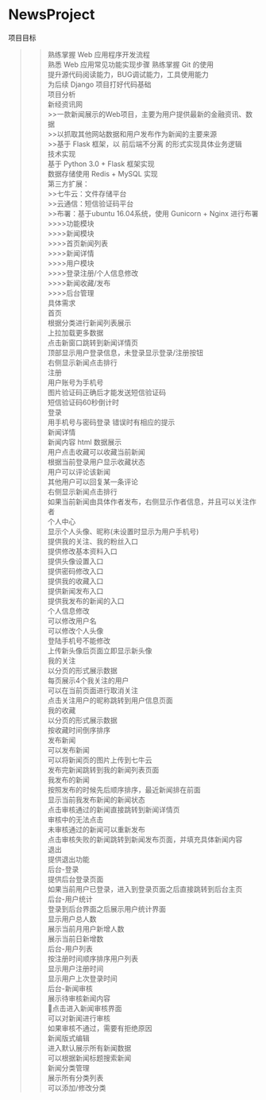 # NewsProject  
项目目标  
  >>熟练掌握 Web 应用程序开发流程  
  >>熟悉 Web 应用常见功能实现步骤 
  >>熟练掌握 Git 的使用  
  >>提升源代码阅读能力，BUG调试能力，工具使用能力  
  >>为后续 Django 项目打好代码基础  
项目分析  
  >新经资讯网  
    >>一款新闻展示的Web项目，主要为用户提供最新的金融资讯、数据  
    >>以抓取其他网站数据和用户发布作为新闻的主要来源  
    >>基于 Flask 框架，以 前后端不分离 的形式实现具体业务逻辑  
技术实现  
  >>基于 Python 3.0 + Flask 框架实现  
  >>数据存储使用 Redis + MySQL 实现  
第三方扩展：  
    >>七牛云：文件存储平台  
    >>云通信：短信验证码平台  
    >>布署：基于ubuntu 16.04系统，使用 Gunicorn + Nginx 进行布署  
        >>>>功能模块  
        >>>>新闻模块  
        >>>>首页新闻列表  
        >>>>新闻详情  
        >>>>用户模块  
        >>>>登录注册/个人信息修改  
        >>>>新闻收藏/发布  
        >>>>后台管理  
具体需求  
  >>首页  
  >>根据分类进行新闻列表展示  
  >>上拉加载更多数据  
  >>点击新窗口跳转到新闻详情页  
  >>顶部显示用户登录信息，未登录显示登录/注册按钮  
  >>右侧显示新闻点击排行  
注册  
  >>用户账号为手机号  
  >>图片验证码正确后才能发送短信验证码  
  >>短信验证码60秒倒计时  
登录  
  >>用手机号与密码登录 
  >>错误时有相应的提示  
新闻详情  
  >>新闻内容 html 数据展示  
  >>用户点击收藏可以收藏当前新闻  
  >>根据当前登录用户显示收藏状态  
  >>用户可以评论该新闻  
  >>其他用户可以回复某一条评论  
  >>右侧显示新闻点击排行  
  >>如果当前新闻由具体作者发布，右侧显示作者信息，并且可以关注作者  
个人中心  
  >>显示个人头像、昵称(未设置时显示为用户手机号)  
  >>提供我的关注、我的粉丝入口  
  >>提供修改基本资料入口  
  >>提供头像设置入口  
  >>提供密码修改入口  
  >>提供我的收藏入口  
  >>提供新闻发布入口  
  >>提供我发布的新闻的入口  
个人信息修改  
  >>可以修改用户名  
  >>可以修改个人头像  
  >>登陆手机号不能修改  
  >>上传新头像后页面立即显示新头像  
我的关注  
  >>以分页的形式展示数据  
  >>每页展示4个我关注的用户  
  >>可以在当前页面进行取消关注  
  >>点击关注用户的昵称跳转到用户信息页面  
我的收藏  
  >>以分页的形式展示数据  
  >>按收藏时间倒序排序  
发布新闻  
  >>可以发布新闻  
  >>可以将新闻页的图片上传到七牛云  
  >>发布完新闻跳转到我的新闻列表页面  
  >>我发布的新闻  
  >>按照发布的时候先后顺序排序，最近新闻排在前面  
  >>显示当前我发布新闻的新闻状态  
  >>点击审核通过的新闻直接跳转到新闻详情页  
  >>审核中的无法点击  
  >>未审核通过的新闻可以重新发布  
  >>点击审核失败的新闻跳转到新闻发布页面，并填充具体新闻内容  
  >>退出  
  >>提供退出功能  
后台-登录  
  >>提供后台登录页面  
  >>如果当前用户已登录，进入到登录页面之后直接跳转到后台主页  
后台-用户统计  
  >>登录到后台界面之后展示用户统计界面  
  >>显示用户总人数  
  >>展示当前月用户新增人数  
  >>展示当前日新增数  
后台-用户列表  
  >>按注册时间顺序排序用户列表  
  >>显示用户注册时间  
  >>显示用户上次登录时间  
后台-新闻审核  
  >>展示待审核新闻内容  
  >>点击进入新闻审核界面  
  >>可以对新闻进行审核  
  >>如果审核不通过，需要有拒绝原因  
  >>新闻版式编辑  
  >>进入默认展示所有新闻数据  
  >>可以根据新闻标题搜索新闻  
新闻分类管理  
  >>展示所有分类列表  
  >>可以添加/修改分类  
